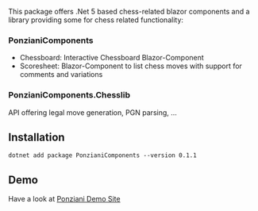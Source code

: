 This package offers .Net 5 based chess-related blazor components and a library providing some for chess related functionality:
### PonzianiComponents ### 
-  Chessboard: Interactive Chessboard Blazor-Component
- Scoresheet: Blazor-Component to list chess moves with support for comments and variations
### PonzianiComponents.Chesslib ###
API offering legal move generation, PGN parsing, ...

## Installation ##
`dotnet add package PonzianiComponents --version 0.1.1`

## Demo ##
Have a look at [Ponziani Demo Site](https://ponziani.ddns.net/)

